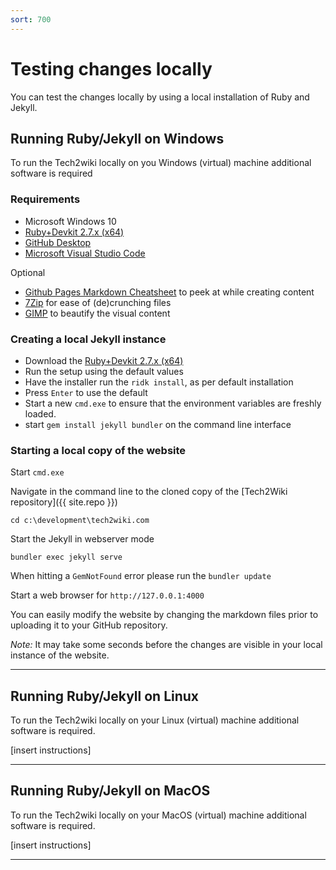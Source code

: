 ```yaml
---
sort: 700
---
```


# Testing changes locally

You can test the changes locally by using a local installation of Ruby and Jekyll.

## Running Ruby/Jekyll on Windows

To run the Tech2wiki locally on you Windows (virtual) machine additional software is required

### Requirements

- Microsoft Windows 10
- [Ruby+Devkit 2.7.x (x64)](https://github.com/oneclick/rubyinstaller2/releases/download/RubyInstaller-2.7.2-1/rubyinstaller-devkit-2.7.2-1-x64.exe)
- [GitHub Desktop](https://central.github.com/deployments/desktop/desktop/latest/win32)
- [Microsoft Visual Studio Code](https://code.visualstudio.com/docs/?dv=win)

Optional

- [Github Pages Markdown Cheatsheet](/assets/pdf/markdown-cheatsheet-online.pdf) to peek at while creating content
- [7Zip](https://www.7-zip.org/download.html) for ease of (de)crunching files
- [GIMP](https://download.gimp.org/pub/gimp/v2.10/windows/) to beautify the visual content

### Creating a local Jekyll instance

- Download the [Ruby+Devkit 2.7.x (x64)](https://github.com/oneclick/rubyinstaller2/releases/download/RubyInstaller-2.7.2-1/rubyinstaller-devkit-2.7.2-1-x64.exe)
- Run the setup using the default values
- Have the installer run the `ridk install`, as per default installation
- Press `Enter` to use the default
- Start a new `cmd.exe` to ensure that the environment variables are freshly loaded.
- start `gem install jekyll bundler` on the command line interface

### Starting a local copy of the website

Start `cmd.exe`

Navigate in the command line to the cloned copy of the [Tech2Wiki repository]({{ site.repo }})

`cd c:\development\tech2wiki.com`

Start the Jekyll in webserver mode

`bundler exec jekyll serve`

When hitting a `GemNotFound` error please run the `bundler update`

Start a web browser for `http://127.0.0.1:4000`

You can easily modify the website by changing the markdown files prior to uploading it to your GitHub repository.

_Note:_ It may take some seconds before the changes are visible in your local instance of the website.

---

## Running Ruby/Jekyll on Linux

To run the Tech2wiki locally on your Linux (virtual) machine additional software is required.

[insert instructions]

---

## Running Ruby/Jekyll on MacOS

To run the Tech2wiki locally on your MacOS (virtual) machine additional software is required.

[insert instructions]

---
